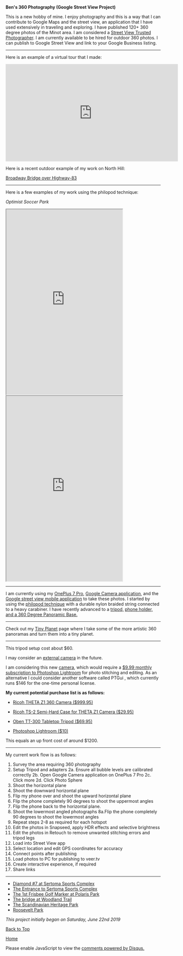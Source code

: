 <b> Ben's 360 Photography (Google Street View Project) </b>

This is a new hobby of mine. I enjoy photography and this is a way that I can contribute to Google Maps and the street view, an application that I have used extensively in traveling and exploring. I have published 120+ 360 degree photos of the Minot area. I am considered a <a href="https://www.google.com/streetview/contacts-tools"> Street View Trusted Photographer</a>. I am currently available to be hired for outdoor 360 photos. I can publish to Google Street View and link to your Google Business listing.    

* * *

Here is an example of a virtual tour that I made:

<iframe src="https://assets.veervr.tv/@veervr/blink/v0.12.2/embed/index.html?ixId=aPZBAAUVOF2lDg1AvyUlTWKSFrE&lang=en&utm_medium=embed" frameborder="0"    allowfullscreen="true" width="560" height="315"></iframe>

Here is a recent outdoor example of my work on North Hill:

<a href="https://goo.gl/maps/hZGn5DrHCoN7YQQ68"> Broadway Bridge over Highway-83 </a>

* * *

Here is a few examples of my work using the philopod technique:

<i> Optimist Soccer Park </i>

<iframe height="600px" width="75%" allowfullscreen="true" src="https://momento360.com/e/u/c323c8d2f63841a5bba6026dadad014b?utm_campaign=embed&utm_source=other&utm_medium=other&heading=-377.1392668645829&pitch=9.60437561849635&field-of-view=100"></iframe>

<iframe height="600px" width="75%" allowfullscreen="true" src="https://momento360.com/e/u/73a6c166aac34d42ae804fb314ac4537?utm_campaign=embed&utm_source=other&utm_medium=other&heading=-624.8990613344073&pitch=-32.7919165620121&field-of-view=97.04999999999995"></iframe>

* * *

I am currently using my <a href="https://www.oneplus.com/7pro#/">OnePlus 7 Pro</a>, <a href="https://play.google.com/store/apps/details?id=com.google.android.GoogleCamera&hl=en_US">Google Camera application</a>, and the <a href="https://play.google.com/store/apps/details?id=com.google.android.street&hl=en_US">Google street view mobile application</a> to take these photos. I started by using the <a href="http://www.philohome.com/tripod/shooting.htm">philopod technique</a> with a durable nylon braided string connected to a heavy carabiner. I have recently advanced to a <a href="https://www.amazon.com/AmazonBasics-60-Inch-Lightweight-Tripod-Bag/dp/B005KP473Q/ref=sr_1_3?keywords=tripod&qid=1563144306&s=gateway&sr=8-3"> tripod,</a> <a href="https://www.amazon.com/gp/product/B01L3B5PBI/ref=ppx_yo_dt_b_asin_title_o00_s00?ie=UTF8&psc=1"> phone holder, </a> <a href="https://www.amazon.com/gp/product/B071FC47R5/ref=ppx_yo_dt_b_asin_title_o00_s00?ie=UTF8&psc=1"> and a 360 Degree Panoramic Base.</a>

* * *

Check out my <a href="shea08.github.io/tinyplanet">Tiny Planet</a> page where I take some of the more artistic 360 panoramas and turn them into a tiny planet.

* * *

This tripod setup cost about $60. 

I may consider an <a href="https://www.google.com/streetview/contacts-tools/products/">external camera</a> in the future. 

I am considering this new <a href="https://theta360.com/en/about/theta/z1.html">camera</a>, which would require a  <a href="https://www.adobe.com/products/photoshop-lightroom.html#photography-mini-plans"> $9.99 monthly subscription to Photoshop Lightroom</a> for photo stitching and editing. As an alternative I could consider another software called <a ref="https://www.ptgui.com/order.html"> PTGui </a> , which currently runs $146 for the one-time personal license. 

<b> My current potential purchase list is as follows: </b>

- <a href="https://www.bhphotovideo.com/c/product/1462792-REG/ricoh_910778_theta_z1_360_camera.html?ap=y&gclid=CjwKCAjw6vvoBRBtEiwAZq-T1Q_ozWswBooAdLmMCCpg6cs6K0YQ85_gEfrdqCRkDl_C4qFLZkUOHRoCVOoQAvD_BwE&lsft=BI%3A514&smp=y"> Ricoh THETA Z1 360 Camera ($999.95)</a>

- <a href="https://www.bhphotovideo.com/c/product/1462807-REG/ricoh_910762_ts_2_semi_hard_case_for.html"> Ricoh TS-2 Semi-Hard Case for THETA Z1 Camera ($29.95)</a>

- <a href="https://www.bhphotovideo.com/c/product/687343-REG/Oben_TT_300_TT_300_Table_Top_Tripod.html"> Oben TT-300 Tabletop Tripod ($69.95)</a>

- <a href="https://www.adobe.com/products/photoshop-lightroom.html#photography-mini-plans"> Photoshop Lightroom ($10)</a>

This equals an up front cost of around $1200.

* * *

My current work flow is as follows:

1. Survey the area requiring 360 photography
2. Setup Tripod and adapters
2a. Ensure all bubble levels are calibrated correctly
2b. Open Google Camera application on OnePlus 7 Pro
2c. Click more
2d. Click Photo Sphere
3. Shoot the horizontal plane
4. Shoot the downward horizontal plane
5. Flip my phone over and shoot the upward horizontal plane
6. Flip the phone completely 90 degrees to shoot the uppermost angles
7. Flip the phone back to the horizontal plane.
8. Shoot the lowermost angled photographs
8a.Flip the phone completely 90 degrees to shoot the lowermost angles
9. Repeat steps 2-8 as required for each hotspot
10. Edit the photos in Snapseed, apply HDR effects and selective brightness
11. Edit the photos in Retouch to remove unwanted stitching errors and tripod legs
12. Load into Street View app
13. Select location and edit GPS coordinates for accuracy
14. Connect points after publishing
15. Load photos to PC for publishing to veer.tv
16. Create interactive experience, if required
17. Share links

* * *

- <a href="https://goo.gl/maps/FhLPTYevB2uxmkR9A"> Diamond #7 at Sertoma Sports Complex</a>
- <a href="https://goo.gl/maps/s6t9Bc3AHpdzyVcj6"> The Entrance to Sertoma Sports Complex</a>
- <a href="https://goo.gl/maps/y19ShSftLimFVzC59"> The 1st Frisbee Golf Marker at Polaris Park</a>
- <a href="https://goo.gl/maps/kx4Tc2ZTuzAiZGqM8"> The bridge at Woodland Trail</a>
- <a href="https://goo.gl/maps/5nQnVt1p32yAYTYKA"> The Scandinavian Heritage Park</a>
- <a href="https://goo.gl/maps/bM3xqm2xzUdrBJBFA"> Roosevelt Park</a>

<i> This project initially began on Saturday, June 22nd 2019 </i>

<a href="https://shea08.github.io/street">Back to Top</a>

[Home](./)

<div id="disqus_thread"></div>
<script>

/**
*  RECOMMENDED CONFIGURATION VARIABLES: EDIT AND UNCOMMENT THE SECTION BELOW TO INSERT DYNAMIC VALUES FROM YOUR PLATFORM OR CMS.
*  LEARN WHY DEFINING THESE VARIABLES IS IMPORTANT: https://disqus.com/admin/universalcode/#configuration-variables*/
/*
var disqus_config = function () {
this.page.url = "https://shea08.github.io/street";  // Replace PAGE_URL with your page's canonical URL variable
this.page.identifier = "/street/"; // Replace PAGE_IDENTIFIER with your page's unique identifier variable
};
*/
(function() { // DON'T EDIT BELOW THIS LINE
var d = document, s = d.createElement('script');
s.src = 'https://shea08.disqus.com/embed.js';
s.setAttribute('data-timestamp', +new Date());
(d.head || d.body).appendChild(s);
})();
</script>
<noscript>Please enable JavaScript to view the <a href="https://disqus.com/?ref_noscript">comments powered by Disqus.</a></noscript>
